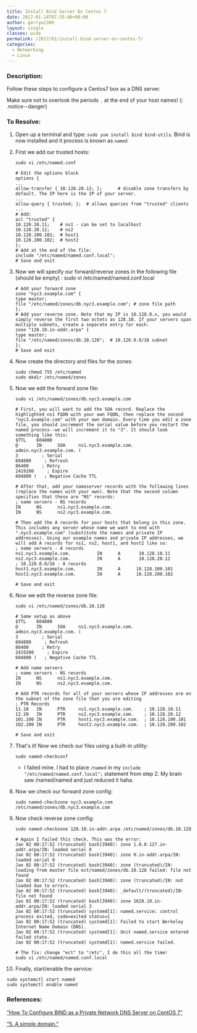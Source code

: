 ```yaml
---
title: Install Bind Server On Centos 7
date: 2017-01-14T07:35:40+00:00
author: gerryw1389
layout: single
classes: wide
permalink: /2017/01/install-bind-server-on-centos-7/
categories:
  - Networking
  - Linux
---
```

<!--more-->

### Description:

Follow these steps to configure a Centos7 box as a DNS server. 

Make sure not to overlook the periods `.` at the end of your host names!
{: .notice--danger}

### To Resolve:

1. Open up a terminal and type: `sudo yum install bind bind-utils`. Bind is now installed and it process is known as `named`

2. First we add our trusted hosts:

   ```shell
   sudo vi /etc/named.conf

   # Edit the options block
   options {
   ...
   allow-transfer { 10.128.20.12; };      # disable zone transfers by default. The IP here is the IP of your server.
   ...
   allow-query { trusted; };  # allows queries from "trusted" clients
   ...
   # Add:
   acl "trusted" {
   10.128.10.11;    # ns1 - can be set to localhost
   10.128.20.12;    # ns2
   10.128.100.101;  # host1
   10.128.200.102;  # host2
   };
   # Add at the end of the file:
   include "/etc/named/named.conf.local";
   # Save and exit
   ```

3. Now we will specify our forward/reverse zones in the following file (should be empty) : sudo vi /etc/named/named.conf.local

   ```shell
   # Add your forward zone
   zone "nyc3.example.com" {
   type master;
   file "/etc/named/zones/db.nyc3.example.com"; # zone file path
   };
   # Add your reverse zone. Note that my IP is 10.128.0.x, you would simply reverse the first two octets as 128.10. If your servers span multiple subnets, create a separate entry for each.
   zone "128.10.in-addr.arpa" {
   type master;
   file "/etc/named/zones/db.10.128";  # 10.128.0.0/16 subnet
   };
   # Save and exit
   ```

4. Now create the directory and files for the zones:

   ```shell
   sudo chmod 755 /etc/named
   sudo mkdir /etc/named/zones
   ```

5. Now we edit the forward zone file:

   ```shell
   sudo vi /etc/named/zones/db.nyc3.example.com

   # First, you will want to add the SOA record. Replace the highlighted ns1 FQDN with your own FQDN, then replace the second "nyc3.example.com" with your own domain. Every time you edit a zone file, you should increment the serial value before you restart the named process--we will increment it to "3". It should look something like this:
   $TTL    604800
   @       IN      SOA     ns1.nyc3.example.com. admin.nyc3.example.com. (
   3         ; Serial
   604800     ; Refresh
   86400     ; Retry
   2419200     ; Expire
   604800 )   ; Negative Cache TTL

   # After that, add your nameserver records with the following lines (replace the names with your own). Note that the second column specifies that these are "NS" records:
   ; name servers - NS records
   IN      NS      ns1.nyc3.example.com.
   IN      NS      ns2.nyc3.example.com.

   # Then add the A records for your hosts that belong in this zone. This includes any server whose name we want to end with ".nyc3.example.com" (substitute the names and private IP addresses). Using our example names and private IP addresses, we will add A records for ns1, ns2, host1, and host2 like so:
   ; name servers - A records
   ns1.nyc3.example.com.          IN      A       10.128.10.11
   ns2.nyc3.example.com.          IN      A       10.128.20.12
   ; 10.128.0.0/16 - A records
   host1.nyc3.example.com.        IN      A      10.128.100.101
   host2.nyc3.example.com.        IN      A      10.128.200.102

   # Save and exit
   ```

6. Now we edit the reverse zone file:

   ```shell
   sudo vi /etc/named/zones/db.10.128

   # Same setup as above
   $TTL    604800
   @       IN      SOA     ns1.nyc3.example.com. admin.nyc3.example.com. (
   3         ; Serial
   604800     ; Refresh
   86400     ; Retry
   2419200     ; Expire
   604800 )   ; Negative Cache TTL

   # Add name servers
   ; name servers - NS records
   IN      NS      ns1.nyc3.example.com.
   IN      NS      ns2.nyc3.example.com.

   # Add PTR records for all of your servers whose IP addresses are on the subnet of the zone file that you are editing
   ; PTR Records
   11.10   IN      PTR     ns1.nyc3.example.com.    ; 10.128.10.11
   12.20   IN      PTR     ns2.nyc3.example.com.    ; 10.128.20.12
   101.100 IN      PTR     host1.nyc3.example.com.  ; 10.128.100.101
   102.200 IN      PTR     host2.nyc3.example.com.  ; 10.128.200.102

   # Save and exit
   ```

7. That's it! Now we check our files using a built-in utility:

   ```shell
   sudo named-checkconf
   ```

   - I failed mine. I had to place `/named` in my `include "/etc/named/named.conf.local";` statement from step 2. My brain saw /named/named and just reduced it haha.

8. Now we check our forward zone config:

   ```shell
   sudo named-checkzone nyc3.example.com /etc/named/zones/db.nyc3.example.com
   ```

9. Now check reverse zone config:

   ```shell
   sudo named-checkzone 128.10.in-addr.arpa /etc/named/zones/db.10.128

   # Again I failed this check. This was the error:
   Jan 02 00:17:52 (truncated) bash[3940]: zone 1.0.0.127.in-addr.arpa/IN: loaded serial 0
   Jan 02 00:17:52 (truncated) bash[3940]: zone 0.in-addr.arpa/IN: loaded serial 0
   Jan 02 00:17:52 (truncated) bash[3940]: zone (truncated)/IN: loading from master file ect/named/zones/db.10.128 failed: file not found
   Jan 02 00:17:52 (truncated) bash[3940]: zone (truncated)/IN: not loaded due to errors.
   Jan 02 00:17:52 (truncated) bash[3940]: _default/(truncated)/IN: file not found
   Jan 02 00:17:52 (truncated) bash[3940]: zone 1628.10.in-addr.arpa/IN: loaded serial 3
   Jan 02 00:17:52 (truncated) systemd[1]: named.service: control process exited, code=exited status=1
   Jan 02 00:17:52 (truncated) systemd[1]: Failed to start Berkeley Internet Name Domain (DNS).
   Jan 02 00:17:52 (truncated) systemd[1]: Unit named.service entered failed state.
   Jan 02 00:17:52 (truncated) systemd[1]: named.service failed.

   # The fix: change "ect" to "/etc", I do this all the time!
   sudo vi /etc/named/named.conf.local
   ```

10. Finally, start/enable the service:

   ```shell
   sudo systemctl start named
   sudo systemctl enable named
   ```

### References:

["How To Configure BIND as a Private Network DNS Server on CentOS 7"](https://www.digitalocean.com/community/tutorials/how-to-configure-bind-as-a-private-network-dns-server-on-centos-7)  

["5. A simple domain."](http://www.tldp.org/HOWTO/DNS-HOWTO-5.html)  

